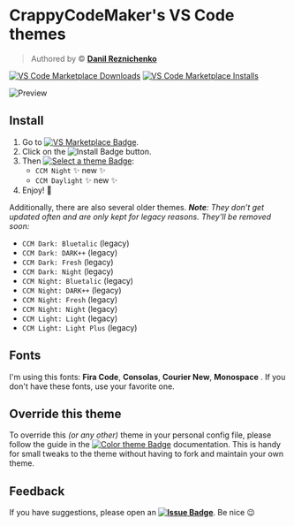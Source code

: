 # CrappyCodeMaker's VS Code themes

> Authored by © **[Danil Reznichenko](https://github.com/danilrez)**

[![VS Code Marketplace Downloads](https://img.shields.io/visual-studio-marketplace/d/CrappyCodeMaker.crappycode-theme)](https://marketplace.visualstudio.com/items?itemName=CrappyCodeMaker.crappycode-theme)
[![VS Code Marketplace Installs](https://img.shields.io/visual-studio-marketplace/i/CrappyCodeMaker.crappycode-theme)](https://marketplace.visualstudio.com/items?itemName=CrappyCodeMaker.crappycode-theme)

![Preview](https://img.shields.io/visual-studio-marketplace/d/CrappyCodeMaker.crappycode-theme)

## Install

1. Go to [![VS Marketplace Badge](https://img.shields.io/badge/VS%20Marketplace-2C94FC?logo=visualstudiocode&logoColor=fff&style=flat)](https://marketplace.visualstudio.com/items?itemName=CrappyCodeMaker.crappycode-theme).
2. Click on the ![Install Badge](https://img.shields.io/badge/Install-2C94FC?logo=visualstudiocode&logoColor=fff&style=flat) button.
3. Then [![Select a theme Badge](https://img.shields.io/badge/Select%20a%20theme-2C94FC?logo=visualstudiocode&logoColor=fff&style=flat)](https://code.visualstudio.com/docs/getstarted/themes#_selecting-the-color-theme):
    - `CCM Night` ✨ new ✨
    - `CCM Daylight` ✨ new ✨
4. Enjoy! 🎉

Additionally, there are also several older themes.
_**Note**: They don’t get updated often and are only kept for legacy reasons. They’ll be removed soon:_

- `CCM Dark: Bluetalic` (legacy)
- `CCM Dark: DARK++` (legacy)
- `CCM Dark: Fresh` (legacy)
- `CCM Dark: Night` (legacy)
- `CCM Night: Bluetalic` (legacy)
- `CCM Night: DARK++` (legacy)
- `CCM Night: Fresh` (legacy)
- `CCM Night: Night` (legacy)
- `CCM Light: Light` (legacy)
- `CCM Light: Light Plus` (legacy)

## Fonts

I'm using this fonts: **Fira Code**, **Consolas**, **Courier New**, **Monospace** .
If you don't have these fonts, use your favorite one.

## Override this theme

To override this _(or any other)_ theme in your personal config file, please follow the guide in the [![Color theme Badge](https://img.shields.io/badge/Color%20Theme-2C94FC?logo=visualstudiocode&logoColor=fff&style=flat)](https://code.visualstudio.com/api/extension-guides/color-theme) documentation. This is handy for small tweaks to the theme without having to fork and maintain your own theme.

## Feedback

If you have suggestions, please open an **[![Issue Badge](https://img.shields.io/badge/Issue-2C94FC?logo=visualstudiocode&logoColor=fff&style=flat)](https://github.com/danilrez/CCM-Theme/issues)**. Be nice 😉
